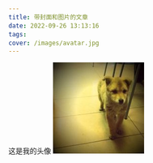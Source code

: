 ```yaml
---
title: 带封面和图片的文章
date: 2022-09-26 13:13:16
tags:
cover: /images/avatar.jpg
---
```


这是我的头像
![image](/images/avatar.jpg)